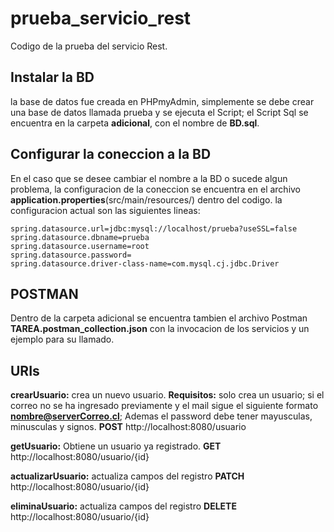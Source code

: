 # prueba_servicio_rest

Codigo de la prueba del servicio Rest.

## Instalar la BD

la base de datos fue creada en PHPmyAdmin, simplemente se debe crear una base de datos llamada prueba y se ejecuta el Script; el Script Sql se encuentra en la carpeta **adicional**, con el nombre de **BD.sql**.

## Configurar la coneccion a la BD
  
 En el caso que se desee cambiar el nombre a la BD o sucede algun problema, la configuracion de la coneccion se encuentra en el archivo **application.properties**(src/main/resources/) dentro del codigo. la configuracion actual son las siguientes lineas:
 
 ```
 spring.datasource.url=jdbc:mysql://localhost/prueba?useSSL=false
spring.datasource.dbname=prueba
spring.datasource.username=root
spring.datasource.password=
spring.datasource.driver-class-name=com.mysql.cj.jdbc.Driver
```

## POSTMAN

Dentro de la carpeta adicional se encuentra tambien el archivo Postman **TAREA.postman_collection.json** con la invocacion de los servicios y un ejemplo para su llamado.


## URIs

**crearUsuario:** crea un nuevo usuario.
**Requisitos:** solo crea un usuario; si el correo no se ha ingresado previamente y el mail sigue el siguiente formato **nombre@serverCorreo.cl**; Ademas el password debe tener mayusculas, minusculas y signos.
**POST** http://localhost:8080/usuario

**getUsuario:** Obtiene un usuario ya registrado.
**GET** http://localhost:8080/usuario/{id}

**actualizarUsuario:** actualiza campos del registro
**PATCH** http://localhost:8080/usuario/{id}

**eliminaUsuario:** actualiza campos del registro
**DELETE** http://localhost:8080/usuario/{id}

